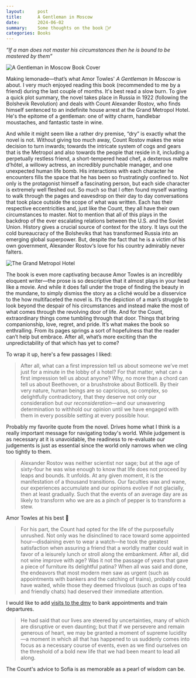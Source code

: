 ```yaml
---
layout:     post
title:      A Gentleman in Moscow
date:       2024-06-02
summary:    Some thoughts on the book 🤵‍♂️
categories: Books
---
```

*“If a man does not master his circumstances then he is bound to be mastered by them”*

![A Gentleman in Moscow Book Cover](https://cdn1.bookmanager.com/i/m?b=rBSsMLeAZlaa4lBFYLwFBg&cb=1712027897)

Making lemonade—that’s what Amor Towles' *A Gentleman In Moscow* is about. I very much enjoyed reading this book (recommended to me by a friend) during the last couple of months. It's best read a slow burn. To give a quick plot summary, the novel takes place in Russia in 1922 (following the Bolshevik Revolution) and deals with Count Alexander Rostov, who finds himself sentenced to an indefinite house arrest at the Grand Metropol Hotel. He's the epitome of a gentleman: one of witty charm, handlebar moustaches, and fantastic taste in wine. 

And while it might seem like a rather dry premise, “dry” is exactly what the novel is not. Without giving too much away, Count Rostov makes the wise decision to turn inwards; towards the intricate system of cogs and gears that is the Metropol and also towards the people that reside in it, including a perpetually restless friend, a short-tempered head chef, a dexterous maître d’hôtel, a willowy actress, an incredibly punchable manager, and one unexpected human life bomb. His interactions with each character he encounters fills the space that he has been so frustratingly confined to. Not only is the protagonist himself a fascinating person, but each side character is extremely well fleshed out. So much so that I often found myself wanting to walk through the pages and eavesdrop on their day to day conversations that took place outside the scope of what was written. Each has their respective eccentricities and, just like the Count, they all have their own circumstances to master. Not to mention that all of this plays in the backdrop of the ever escalating relations between the  U.S. and the Soviet Union. History gives a crucial source of context for the story. It lays out the cold bureaucracy of the Bolsheviks that has transformed Russia into an emerging global superpower. But, despite the fact that he is a victim of his own government, Alexander Rostov‘s love for his country admirably never falters.

![The Grand Metropol Hotel](https://dynamic-media-cdn.tripadvisor.com/media/photo-o/0a/26/3f/57/metropol-hall--v9371529.jpg?w=1200&h=-1&s=1)

The book is even more captivating because Amor Towles is an incredibly eloquent writer—the prose is so descriptive that it almost plays in your head like a movie. And while it does fall under the trope of finding the beauty in the mundane, to simply dismiss the story as a cliché would be a disservice to the how multifaceted the novel is. It’s the depiction of a man’s struggle to look beyond the despair of his circumstances and instead make the most of what comes through the revolving door of life. And for the Count, extraordinary things come tumbling through that door. Things that bring companionship, love, regret, and pride. It’s what makes the book so enthralling. From its pages springs a sort of hopefulness that the reader can’t help but embrace. After all, what’s more exciting than the unpredictability of that which has yet to come?

To wrap it up, here's a few passages I liked:

> After all, what can a first impression tell us about someone we’ve met just for a minute in the lobby of a hotel? For that matter, what can a first impression tell us about anyone? Why, no more than a chord can tell us about Beethoven, or a brushstroke about Botticelli. By their very nature, human beings are so capricious, so complex, so delightfully contradictory, that they deserve not only our consideration but our *reconsideration*—and our unwavering determination to withhold our opinion until we have engaged with them in every possible setting at every possible hour.

Probably my favorite quote from the novel. Drives home what I think is a really important message for navigating today's world. While judgement is as necessary at it is unavoidable, the readiness to re-evaluate our judgements is just as essential since the world only narrows when we cling too tightly to them.

> Alexander Rostov was neither scientist nor sage; but at the age of sixty-four he was wise enough to know that life does not proceed by leaps and bounds. It unfolds. At any given moment, it is the manifestation of a thousand transitions. Our faculties wax and wane, our experiences accumulate and our opinions evolve if not glacially, then at least gradually. Such that the events of an average day are as likely to transform who we are as a pinch of pepper is to transform a stew.

Amor Towles at his best 🤌

> For his part, the Count had opted for the life of the purposefully unrushed. Not only was he disinclined to race toward some appointed hour—disdaining even to wear a watch—he took the greatest satisfaction when assuring a friend that a worldly matter could wait in favor of a leisurely lunch or stroll along the embankment. After all, did not wine improve with age? Was it not the passage of years that gave a piece of furniture its delightful patina? When all was said and done, the endeavors that most modern men saw as urgent (such as appointments with bankers and the catching of trains), probably could have waited, while those they deemed frivolous (such as cups of tea and friendly chats) had deserved their immediate attention.

I would like to add [visits to the dmv](https://www.youtube.com/watch?v=ONFj7AYgbko) to bank appointments and train departures.

> He had said that our lives are steered by uncertainties, many of which are disruptive or even daunting; but that if we persevere and remain generous of heart, we may be granted a moment of supreme lucidity—a moment in which all that has happened to us suddenly comes into focus as a necessary course of events, even as we find ourselves on the threshold of a bold new life that we had been meant to lead all along.

The Count's advice to Sofia is as memorable as a pearl of wisdom can be.